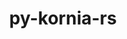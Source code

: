 ---
title: "py-kornia-rs"
layout: cache
categories: [package, develop-2024-11-10]
meta: {"versions": ["0.1.1"], "compilers": ["apple-clang@=15.0.0", "gcc@=13.2.0"], "oss": ["ubuntu24.04", "ventura"], "platforms": ["darwin", "linux"], "targets": ["aarch64", "x86_64_v3"], "stacks": ["ml-darwin-aarch64-mps", "ml-linux-aarch64-cpu", "ml-linux-aarch64-cuda", "ml-linux-x86_64-cpu", "ml-linux-x86_64-cuda", "root"], "num_specs": 10, "num_specs_by_stack": {"ml-darwin-aarch64-mps": 2, "root": 10, "ml-linux-aarch64-cuda": 2, "ml-linux-aarch64-cpu": 2, "ml-linux-x86_64-cpu": 2, "ml-linux-x86_64-cuda": 2}}
spec_details: [{"hash": "d6ko6tuxsx3jq77zshb5ol4sgayael7b", "compiler": "apple-clang@=15.0.0", "versions": ["0.1.1"], "os": "ventura", "platform": "darwin", "target": "aarch64", "variants": ["build_system=python_pip"], "stacks": ["ml-darwin-aarch64-mps", "root"], "size": "-", "tarball": "https://binaries.spack.io/develop-2024-11-10/build_cache/darwin-ventura-aarch64/apple-clang-15.0.0/py-kornia-rs-0.1.1/darwin-ventura-aarch64-apple-clang-15.0.0-py-kornia-rs-0.1.1-d6ko6tuxsx3jq77zshb5ol4sgayael7b.spack"}, {"hash": "jan3taiw4fizk6n6ozhodqjjebstus6x", "compiler": "apple-clang@=15.0.0", "versions": ["0.1.1"], "os": "ventura", "platform": "darwin", "target": "aarch64", "variants": ["build_system=python_pip"], "stacks": ["ml-darwin-aarch64-mps", "root"], "size": "-", "tarball": "https://binaries.spack.io/develop-2024-11-10/build_cache/darwin-ventura-aarch64/apple-clang-15.0.0/py-kornia-rs-0.1.1/darwin-ventura-aarch64-apple-clang-15.0.0-py-kornia-rs-0.1.1-jan3taiw4fizk6n6ozhodqjjebstus6x.spack"}, {"hash": "ejciph5ghshqo45dbiluldspf3za36bb", "compiler": "gcc@=13.2.0", "versions": ["0.1.1"], "os": "ubuntu24.04", "platform": "linux", "target": "aarch64", "variants": ["build_system=python_pip"], "stacks": ["root", "ml-linux-aarch64-cuda"], "size": "-", "tarball": "https://binaries.spack.io/develop-2024-11-10/build_cache/linux-ubuntu24.04-aarch64/gcc-13.2.0/py-kornia-rs-0.1.1/linux-ubuntu24.04-aarch64-gcc-13.2.0-py-kornia-rs-0.1.1-ejciph5ghshqo45dbiluldspf3za36bb.spack"}, {"hash": "3e5bmi5tdbdeagt5pkxcudivoyr6l4ge", "compiler": "gcc@=13.2.0", "versions": ["0.1.1"], "os": "ubuntu24.04", "platform": "linux", "target": "aarch64", "variants": ["build_system=python_pip"], "stacks": ["root", "ml-linux-aarch64-cpu"], "size": "-", "tarball": "https://binaries.spack.io/develop-2024-11-10/build_cache/linux-ubuntu24.04-aarch64/gcc-13.2.0/py-kornia-rs-0.1.1/linux-ubuntu24.04-aarch64-gcc-13.2.0-py-kornia-rs-0.1.1-3e5bmi5tdbdeagt5pkxcudivoyr6l4ge.spack"}, {"hash": "pu5clyc3fzvmxypfcgqarf7n5xgo4lg2", "compiler": "gcc@=13.2.0", "versions": ["0.1.1"], "os": "ubuntu24.04", "platform": "linux", "target": "aarch64", "variants": ["build_system=python_pip"], "stacks": ["root", "ml-linux-aarch64-cpu"], "size": "-", "tarball": "https://binaries.spack.io/develop-2024-11-10/build_cache/linux-ubuntu24.04-aarch64/gcc-13.2.0/py-kornia-rs-0.1.1/linux-ubuntu24.04-aarch64-gcc-13.2.0-py-kornia-rs-0.1.1-pu5clyc3fzvmxypfcgqarf7n5xgo4lg2.spack"}, {"hash": "kcx6gvwcpfuqjs5i6xndhbpfuntba6xc", "compiler": "gcc@=13.2.0", "versions": ["0.1.1"], "os": "ubuntu24.04", "platform": "linux", "target": "aarch64", "variants": ["build_system=python_pip"], "stacks": ["root", "ml-linux-aarch64-cuda"], "size": "-", "tarball": "https://binaries.spack.io/develop-2024-11-10/build_cache/linux-ubuntu24.04-aarch64/gcc-13.2.0/py-kornia-rs-0.1.1/linux-ubuntu24.04-aarch64-gcc-13.2.0-py-kornia-rs-0.1.1-kcx6gvwcpfuqjs5i6xndhbpfuntba6xc.spack"}, {"hash": "v7xgt7tsccmg2pi6gibswjtol6x4rxqy", "compiler": "gcc@=13.2.0", "versions": ["0.1.1"], "os": "ubuntu24.04", "platform": "linux", "target": "x86_64_v3", "variants": ["build_system=python_pip"], "stacks": ["ml-linux-x86_64-cpu", "root"], "size": "-", "tarball": "https://binaries.spack.io/develop-2024-11-10/build_cache/linux-ubuntu24.04-x86_64_v3/gcc-13.2.0/py-kornia-rs-0.1.1/linux-ubuntu24.04-x86_64_v3-gcc-13.2.0-py-kornia-rs-0.1.1-v7xgt7tsccmg2pi6gibswjtol6x4rxqy.spack"}, {"hash": "a2pu6wlzgrlt75odn2lh6u6yvzqcdj6x", "compiler": "gcc@=13.2.0", "versions": ["0.1.1"], "os": "ubuntu24.04", "platform": "linux", "target": "x86_64_v3", "variants": ["build_system=python_pip"], "stacks": ["root", "ml-linux-x86_64-cuda"], "size": "-", "tarball": "https://binaries.spack.io/develop-2024-11-10/build_cache/linux-ubuntu24.04-x86_64_v3/gcc-13.2.0/py-kornia-rs-0.1.1/linux-ubuntu24.04-x86_64_v3-gcc-13.2.0-py-kornia-rs-0.1.1-a2pu6wlzgrlt75odn2lh6u6yvzqcdj6x.spack"}, {"hash": "3syly3znz4sptcaa3ktoga5zzj6u4mem", "compiler": "gcc@=13.2.0", "versions": ["0.1.1"], "os": "ubuntu24.04", "platform": "linux", "target": "x86_64_v3", "variants": ["build_system=python_pip"], "stacks": ["root", "ml-linux-x86_64-cuda"], "size": "-", "tarball": "https://binaries.spack.io/develop-2024-11-10/build_cache/linux-ubuntu24.04-x86_64_v3/gcc-13.2.0/py-kornia-rs-0.1.1/linux-ubuntu24.04-x86_64_v3-gcc-13.2.0-py-kornia-rs-0.1.1-3syly3znz4sptcaa3ktoga5zzj6u4mem.spack"}, {"hash": "khqt7y33diousmeucegie5dirlqjuxx3", "compiler": "gcc@=13.2.0", "versions": ["0.1.1"], "os": "ubuntu24.04", "platform": "linux", "target": "x86_64_v3", "variants": ["build_system=python_pip"], "stacks": ["ml-linux-x86_64-cpu", "root"], "size": "-", "tarball": "https://binaries.spack.io/develop-2024-11-10/build_cache/linux-ubuntu24.04-x86_64_v3/gcc-13.2.0/py-kornia-rs-0.1.1/linux-ubuntu24.04-x86_64_v3-gcc-13.2.0-py-kornia-rs-0.1.1-khqt7y33diousmeucegie5dirlqjuxx3.spack"}]
---